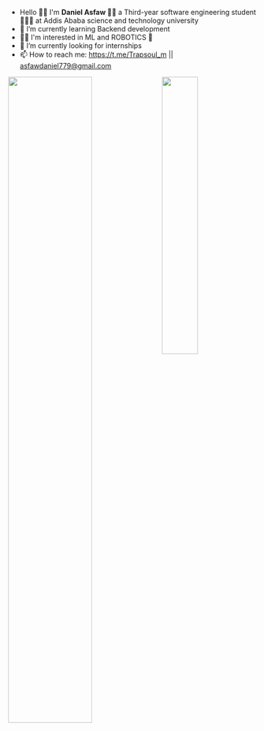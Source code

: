 
-  Hello 👋🏿 I'm <strong> Daniel Asfaw </strong> 👨🏿 a Third-year software engineering student 👨🏿‍💻 at Addis Ababa science and technology university </br>
- 🌱 I’m currently learning Backend development </br>
- 🤌🏿 I'm interested in ML and ROBOTICS 🤖
- 🤔 I’m currently looking for internships </br>
- 📫 How to reach me: https://t.me/Trapsoul_m || asfawdaniel779@gmail.com </br>

<img align="left" width="58%" src="https://github-readme-stats.vercel.app/api?username=ETdan&show_icons=true&theme=radical">
<img align="right" width="38%" src="https://github-readme-stats.vercel.app/api/top-langs/?username=ETdan&layout=langs_count=8">
